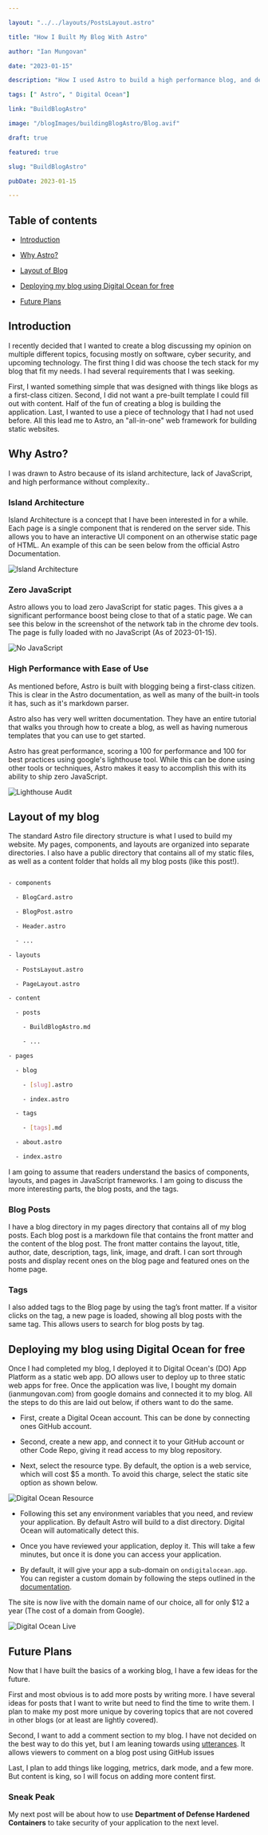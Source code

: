 ```yaml
---

layout: "../../layouts/PostsLayout.astro"

title: "How I Built My Blog With Astro"

author: "Ian Mungovan"

date: "2023-01-15"

description: "How I used Astro to build a high performance blog, and deployed it using Digital Ocean."

tags: [" Astro", " Digital Ocean"]

link: "BuildBlogAstro"

image: "/blogImages/buildingBlogAstro/Blog.avif"

draft: true

featured: true

slug: "BuildBlogAstro"

pubDate: 2023-01-15

---
```


## Table of contents

- [Introduction](#introduction)

- [Why Astro?](#why-astro)

- [Layout of Blog](#layout-of-blog)

- [Deploying my blog using Digital Ocean for free](#deploying-my-blog-using-digital-ocean-for-free)

- [Future Plans](#future-plans)

## Introduction

I recently decided that I wanted to create a blog discussing my opinion on multiple different topics, focusing mostly on software, cyber security, and upcoming technology. The first thing I did was choose the tech stack for my blog that fit my needs. I had several requirements that I was seeking.

First, I wanted something simple that was designed with things like blogs as a first-class citizen. Second, I did not want a pre-built template I could fill out with content. Half of the fun of creating a blog is building the application. Last, I wanted to use a piece of technology that I had not used before. All this lead me to Astro, an "all-in-one" web framework for building static websites.

## Why Astro?

I was drawn to Astro because of its island architecture, lack of JavaScript, and high performance without complexity..

### Island Architecture

Island Architecture is a concept that I have been interested in for a while. Each page is a single component that is rendered on the server side. This allows you to have an interactive UI component on an otherwise static page of HTML. An example of this can be seen below from the official Astro Documentation.

![Island Architecture](/blogImages/buildingBlogAstro/Island_Architecture.avif)

### Zero JavaScript

Astro allows you to load zero JavaScript for static pages. This gives a a significant performance boost being close to that of a static page. We can see this below in the screenshot of the network tab in the chrome dev tools. The page is fully loaded with no JavaScript (As of 2023-01-15).

![No JavaScript](/blogImages/buildingBlogAstro/Blog_No_JS.avif)

### High Performance with Ease of Use

As mentioned before, Astro is built with blogging being a first-class citizen. This is clear in the Astro documentation, as well as many of the built-in tools it has, such as it's markdown parser. 

Astro also has very well written documentation. They have an entire tutorial that walks you through how to create a blog, as well as having numerous templates that you can use to get started. 

Astro has great performance, scoring a 100 for performance and 100 for best practices using google's lighthouse tool. While this can be done using other tools or techniques, Astro makes it easy to accomplish this with its ability to ship zero JavaScript.

![Lighthouse Audit](/blogImages/buildingBlogAstro/Blog_Lighthouse.avif)

## Layout of my blog

The standard Astro file directory structure is what I used to build my website. My pages, components, and layouts are organized into separate directories. I also have a public directory that contains all of my static files, as well as a content folder that holds all my blog posts (like this post!).

```bash

- components

  - BlogCard.astro

  - BlogPost.astro

  - Header.astro

  - ...

- layouts

  - PostsLayout.astro

  - PageLayout.astro

- content

  - posts

    - BuildBlogAstro.md

    - ...

- pages

  - blog

    - [slug].astro

    - index.astro

  - tags

    - [tags].md

  - about.astro

  - index.astro

```

I am going to assume that readers understand the basics of components, layouts, and pages in JavaScript frameworks. I am going to discuss the more interesting parts, the blog posts, and the tags.

### Blog Posts

I have a blog directory in my pages directory that contains all of my blog posts. Each blog post is a markdown file that contains the front matter and the content of the blog post. The front matter contains the layout, title, author, date, description, tags, link, image, and draft. I can sort through posts and display recent ones on the blog page and featured ones on the home page. 

### Tags

I also added tags to the Blog page by using the tag’s front matter. If a visitor clicks on the tag, a new page is loaded, showing all blog posts with the same tag. This allows users to search for blog posts by tag.

## Deploying my blog using Digital Ocean for free

Once I had completed my blog, I deployed it to Digital Ocean's (DO) App Platform as a static web app. DO allows user to deploy up to three static web apps for free. Once the application was live, I bought my domain (ianmungovan.com) from google domains and connected it to my blog. All the steps to do this are laid out below, if others want to do the same.

- First, create a Digital Ocean account. This can be done by connecting ones GitHub account.

- Second, create a new app, and connect it to your GitHub account or other Code Repo, giving it read access to my blog repository.

- Next, select the resource type. By default, the option is a web service, which will cost $5 a month. To avoid this charge, select the static site option as shown below.

![Digital Ocean Resource](/blogImages/buildingBlogAstro/Digital_Ocean_Deploy.avif)

- Following this set any environment variables that you need, and review your application. By default Astro will build to a dist directory. Digital Ocean will automatically detect this.

- Once you have reviewed your application, deploy it. This will take a few minutes, but once it is done you can access your application.

- By default, it will give your app a sub-domain on `ondigitalocean.app`. You can register a custom domain by following the steps outlined in the [documentation](https://docs.digitalocean.com/products/app-platform/how-to/manage-domains/).

The site is now live with the domain name of our choice, all for only $12 a year (The cost of a domain from Google).

![Digital Ocean Live](/blogImages/buildingBlogAstro/Digital_Ocean_Live.avif)

## Future Plans

Now that I have built the basics of a working blog, I have a few ideas for the future.

First and most obvious is to add more posts by writing more. I have several ideas for posts that I want to write but need to find the time to write them. I plan to make my post more unique by covering topics that are not covered in other blogs (or at least are lightly covered).

Second, I want to add a comment section to my blog. I have not decided on the best way to do this yet, but I am leaning towards using [utterances](https://utteranc.es/). It allows viewers to comment on a blog post using GitHub issues 

Last, I plan to add things like logging, metrics, dark mode, and a few more. But content is king, so I will focus on adding more content first.

### Sneak Peak

My next post will be about how to use **Department of Defense Hardened Containers** to take security of your application to the next level.